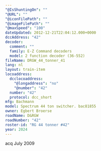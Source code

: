 ```yaml
---
"@IsShuntingOn": ""
"@URL": ""
"@iconFilePath": ""
"@imageFilePath": ""
"@maxSpeed": "100"
dateUpdated: 2012-12-21T22:04:12.000+0000
dccAddress: "42"
decoder:
  comment: ""
  family: E-Z Command decoders
  model: 2 function decoder (36-552)
fileName: DRGW_44_tonner_41
lang: nl
layout: train-item
locoaddress:
  dcclocoaddress:
    "@longaddress": "no"
    "@number": "42"
  number: "42"
  protocol: dcc_short
mfg: Bachmann
model: Spectrum 44 ton switcher. bac81855
owner: Egbert Broerse
roadName: D&RGW
roadNumber: "42"
roster-id: "RG 44 tonner #42"
year: 2024
---
```


acq July 2009
